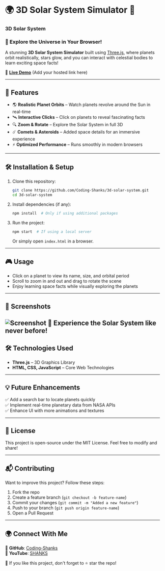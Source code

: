 # 🌍 3D Solar System Simulator 🚀

### 3D Solar System

### 🌟 Explore the Universe in Your Browser!  
A stunning **3D Solar System Simulator** built using [Three.js](https://threejs.org/), where planets orbit realistically, stars glow, and you can interact with celestial bodies to learn exciting space facts!  

🔗 **[Live Demo](#)** (Add your hosted link here)

---

## 🚀 Features  
- 🌎 **Realistic Planet Orbits** – Watch planets revolve around the Sun in real-time  
- 🛰️ **Interactive Clicks** – Click on planets to reveal fascinating facts  
- 🔍 **Zoom & Rotate** – Explore the Solar System in full 3D  
- ☄️ **Comets & Asteroids** – Added space details for an immersive experience  
- ⚡ **Optimized Performance** – Runs smoothly in modern browsers  

---

## 🛠️ Installation & Setup  

1. Clone this repository:  
   ```sh
   git clone https://github.com/Coding-Shanks/3d-solar-system.git
   cd 3d-solar-system
   ```

2. Install dependencies (if any):  
   ```sh
   npm install  # Only if using additional packages
   ```

3. Run the project:  
   ```sh
   npm start  # If using a local server
   ```
   Or simply open `index.html` in a browser.

---

## 🎮 Usage  
- Click on a planet to view its name, size, and orbital period  
- Scroll to zoom in and out and drag to rotate the scene  
- Enjoy learning space facts while visually exploring the planets  

---

## 📸 Screenshots
![Screenshot](Screensort_03.png)
🔹 Experience the Solar System like never before!
---

## 🛠️ Technologies Used  
- **Three.js** – 3D Graphics Library  
- **HTML, CSS, JavaScript** – Core Web Technologies  

---

## 💡 Future Enhancements  
✅ Add a search bar to locate planets quickly  
✅ Implement real-time planetary data from NASA APIs  
✅ Enhance UI with more animations and textures  

---

## 📜 License  
This project is open-source under the MIT License. Feel free to modify and share!  

---

## 📬 Contributing  
Want to improve this project? Follow these steps:

1. Fork the repo  
2. Create a feature branch (`git checkout -b feature-name`)  
3. Commit your changes (`git commit -m "Added a new feature"`)  
4. Push to your branch (`git push origin feature-name`)  
5. Open a Pull Request  

---

## 🌍 Connect With Me  
🔗 **GitHub**: [Coding-Shanks](https://github.com/Coding-Shanks)  
🔗 **YouTube**: [SHANKS](https://www.youtube.com/@Coding_With_Shanks)

🚀 If you like this project, don't forget to ⭐ star the repo!

